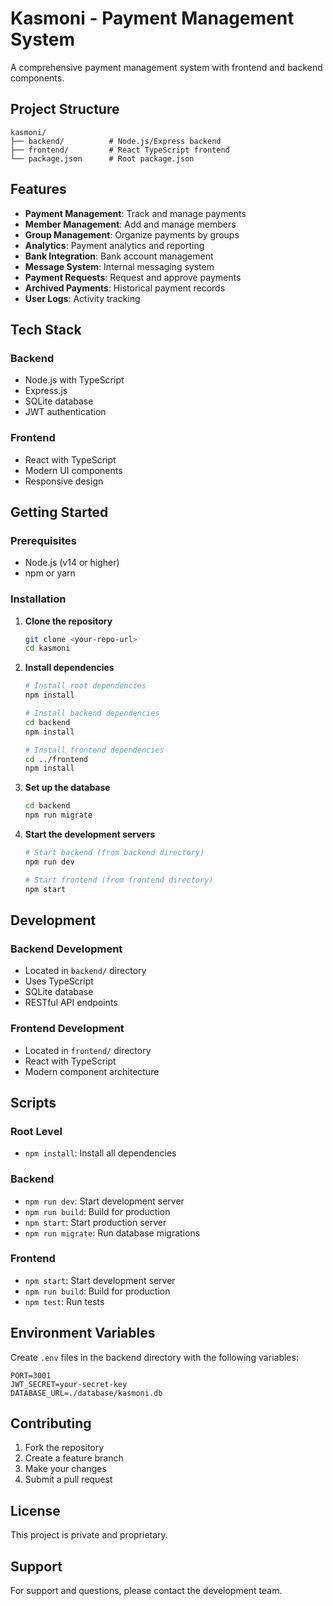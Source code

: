 # Kasmoni - Payment Management System

A comprehensive payment management system with frontend and backend components.

## Project Structure

```
kasmoni/
├── backend/          # Node.js/Express backend
├── frontend/         # React TypeScript frontend
└── package.json      # Root package.json
```

## Features

- **Payment Management**: Track and manage payments
- **Member Management**: Add and manage members
- **Group Management**: Organize payments by groups
- **Analytics**: Payment analytics and reporting
- **Bank Integration**: Bank account management
- **Message System**: Internal messaging system
- **Payment Requests**: Request and approve payments
- **Archived Payments**: Historical payment records
- **User Logs**: Activity tracking

## Tech Stack

### Backend
- Node.js with TypeScript
- Express.js
- SQLite database
- JWT authentication

### Frontend
- React with TypeScript
- Modern UI components
- Responsive design

## Getting Started

### Prerequisites
- Node.js (v14 or higher)
- npm or yarn

### Installation

1. **Clone the repository**
   ```bash
   git clone <your-repo-url>
   cd kasmoni
   ```

2. **Install dependencies**
   ```bash
   # Install root dependencies
   npm install
   
   # Install backend dependencies
   cd backend
   npm install
   
   # Install frontend dependencies
   cd ../frontend
   npm install
   ```

3. **Set up the database**
   ```bash
   cd backend
   npm run migrate
   ```

4. **Start the development servers**
   ```bash
   # Start backend (from backend directory)
   npm run dev
   
   # Start frontend (from frontend directory)
   npm start
   ```

## Development

### Backend Development
- Located in `backend/` directory
- Uses TypeScript
- SQLite database
- RESTful API endpoints

### Frontend Development
- Located in `frontend/` directory
- React with TypeScript
- Modern component architecture

## Scripts

### Root Level
- `npm install`: Install all dependencies

### Backend
- `npm run dev`: Start development server
- `npm run build`: Build for production
- `npm start`: Start production server
- `npm run migrate`: Run database migrations

### Frontend
- `npm start`: Start development server
- `npm run build`: Build for production
- `npm test`: Run tests

## Environment Variables

Create `.env` files in the backend directory with the following variables:

```
PORT=3001
JWT_SECRET=your-secret-key
DATABASE_URL=./database/kasmoni.db
```

## Contributing

1. Fork the repository
2. Create a feature branch
3. Make your changes
4. Submit a pull request

## License

This project is private and proprietary.

## Support

For support and questions, please contact the development team. 